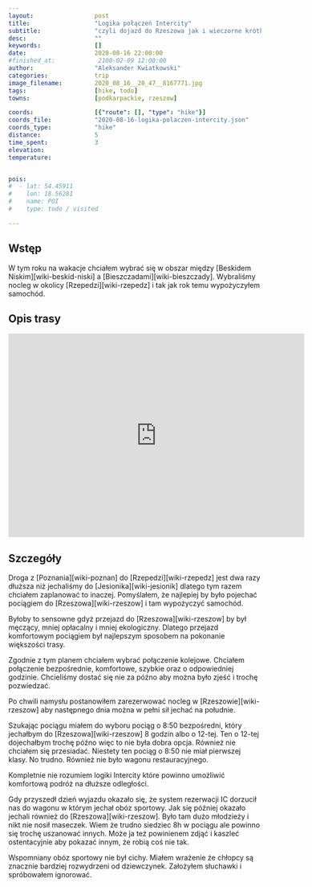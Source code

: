 ```yaml
---
layout:                 post
title:                  "Logika połączeń Intercity"
subtitle:               "czyli dojazd do Rzeszowa jak i wieczorne krótkie zwiedzanie"
desc:                   ""
keywords:               []
date:                   2020-08-16 22:00:00
#finished_at:            2100-02-09 12:00:00
author:                 "Aleksander Kwiatkowski"
categories:             trip
image_filename:         2020_08_16__20_47__8167771.jpg
tags:                   [hike, todo]
towns:                  [podkarpackie, rzeszow]

coords:                 [{"route": [], "type": "hike"}]
coords_file:            "2020-08-16-logika-polaczen-intercity.json"
coords_type:            "hike"
distance:               5
time_spent:             3
elevation:              
temperature:            


pois:
#  - lat: 54.45911
#    lon: 18.56281
#    name: POI
#    type: todo / visited

---
```



## Wstęp

W tym roku na wakacje chciałem wybrać się w obszar między [Beskidem Niskim][wiki-beskid-niski]
a [Bieszczadami][wiki-bieszczady]. Wybraliśmy nocleg w okolicy [Rzepedzi][wiki-rzepedz]
i tak jak rok temu wypożyczyłem samochód.

## Opis trasy

<iframe height='405' width='590' frameborder='0' allowtransparency='true' scrolling='no' src='https://www.strava.com/activities/3966845425/embed/0a18dde1604c7a505b3a33bff8733e59ea5d2883'></iframe>

## Szczegóły

Droga z [Poznania][wiki-poznan] do [Rzepedzi][wiki-rzepedz] jest dwa razy dłuższa
niż jechaliśmy do [Jesionika][wiki-jesionik] dlatego tym razem chciałem
zaplanować to inaczej. Pomyślałem, że najlepiej by było pojechać pociągiem
do [Rzeszowa][wiki-rzeszow] i tam wypożyczyć samochód.

Byłoby to sensowne gdyż przejazd do [Rzeszowa][wiki-rzeszow] by był męczący,
mniej opłacalny i mniej ekologiczny. Dlatego przejazd komfortowym pociągiem
był najlepszym sposobem na pokonanie większości trasy.

Zgodnie z tym planem chciałem wybrać połączenie kolejowe. Chciałem połączenie
bezpośrednie, komfortowe, szybkie oraz o odpowiedniej godzinie.
Chcieliśmy dostać się nie za późno aby można było zjeść i trochę pozwiedzać.

Po chwili namysłu postanowiłem zarezerwować nocleg w [Rzeszowie][wiki-rzeszow]
aby następnego dnia można w pełni sił jechać na południe.

Szukając pociągu miałem do wyboru pociąg o 8:50 bezpośredni, który jechałbym do
[Rzeszowa][wiki-rzeszow] 8 godzin albo o 12-tej. Ten o 12-tej dojechałbym
trochę późno więc to nie była dobra opcja. Również nie chciałem się przesiadać.
Niestety ten pociąg o 8:50 nie miał pierwszej klasy. No trudno. Również nie
było wagonu restauracyjnego.

Kompletnie nie rozumiem logiki Intercity które powinno umożliwić komfortową podróż
na dłuższe odległości.

Gdy przyszedł dzień wyjazdu okazało się, że system rezerwacji IC dorzucił nas do
wagonu w którym jechał obóz sportowy. Jak się później okazało jechali
również do [Rzeszowa][wiki-rzeszow]. Było tam dużo młodzieży i nikt nie nosił
maseczek. Wiem że trudno siedziec 8h w pociągu ale powinno się trochę uszanować
innych. Może ja też powinienem zdjąć i kaszleć ostentacyjnie aby pokazać innym,
że robią coś nie tak.

Wspomniany obóz sportowy nie był cichy. Miałem wrażenie że chłopcy są znacznie
bardziej rozwydrzeni od dziewczynek. Założyłem słuchawki i spróbowałem ignorować.
